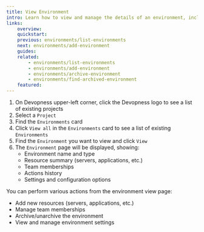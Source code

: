 ```yaml
---
title: View Environment
intro: Learn how to view and manage the details of an environment, including its resources, settings, and team memberships.
links:
    overview:
    quickstart:
    previous: environments/list-environments
    next: environments/add-environment
    guides:
    related:
        - environments/list-environments
        - environments/add-environment
        - environments/archive-environment
        - environments/find-archived-environment
    featured:
---
```


1. On Devopness upper-left corner, click the Devopness logo to see a list of existing projects
1. Select a `Project`
1. Find the `Environments` card
1. Click `View all` in the `Environments` card to see a list of existing `Environments`
1. Find the `Environment` you want to view and click `View`
1. The `Environment` page will be displayed, showing:
   - Environment name and type
   - Resource summary (servers, applications, etc.)
   - Team memberships
   - Actions history
   - Settings and configuration options

You can perform various actions from the environment view page:
- Add new resources (servers, applications, etc.)
- Manage team memberships
- Archive/unarchive the environment
- View and manage environment settings


